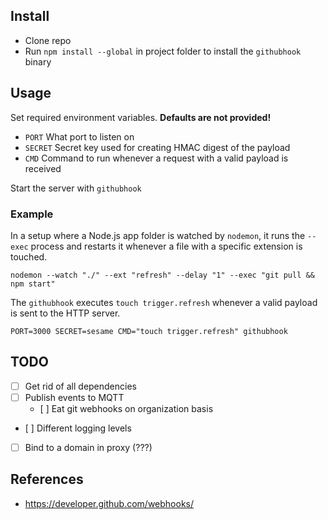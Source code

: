 ## Install

  - Clone repo
  - Run `npm install --global` in project folder to install the `githubhook` binary

## Usage

Set required environment variables. **Defaults are not provided!**

  - `PORT` What port to listen on
  - `SECRET` Secret key used for creating HMAC digest of the payload
  - `CMD` Command to run whenever a request with a valid payload is received

Start the server with `githubhook`

### Example

In a setup where a Node.js app folder is watched by `nodemon`, it runs the
`--exec` process and restarts it whenever a file with a specific extension is
touched.

    nodemon --watch "./" --ext "refresh" --delay "1" --exec "git pull && npm start"

The `githubhook` executes `touch trigger.refresh` whenever a valid payload is
sent to the HTTP server.

    PORT=3000 SECRET=sesame CMD="touch trigger.refresh" githubhook

## TODO

- [ ] Get rid of all dependencies
- [ ] Publish events to MQTT
  - [ ] Eat git webhooks on organization basis
- [ ] Different logging levels
- [ ] Bind to a domain in proxy (???)

## References

- https://developer.github.com/webhooks/
